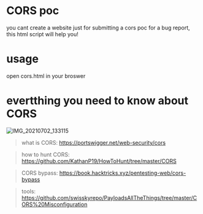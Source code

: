 # CORS poc

you cant create a website just for submitting a cors poc for a bug report, this html script will help you!

# usage

open cors.html in your broswer

# evertthing you need to know about CORS

![IMG_20210702_133115](https://user-images.githubusercontent.com/83821864/124244349-7b6a0b00-db3c-11eb-88d3-bf53483e6331.jpg)


> what is CORS:     https://portswigger.net/web-security/cors

> how to hunt CORS: https://github.com/KathanP19/HowToHunt/tree/master/CORS

> CORS bypass:      https://book.hacktricks.xyz/pentesting-web/cors-bypass

> tools:            https://github.com/swisskyrepo/PayloadsAllTheThings/tree/master/CORS%20Misconfiguration



